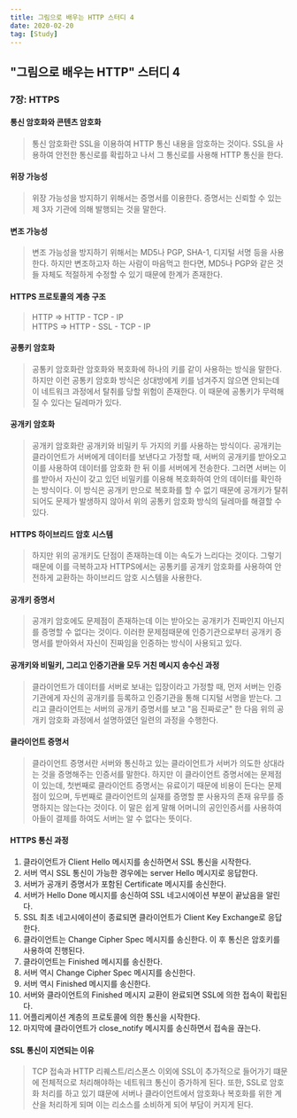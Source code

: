 ```yaml
---
title: 그림으로 배우는 HTTP 스터디 4
date: 2020-02-20
tag: [Study]
---
```


## "그림으로 배우는 HTTP" 스터디 4

### **7장: HTTPS**

#### 통신 암호화와 콘텐츠 암호화

  > 통신 암호화란 SSL을 이용하여 HTTP 통신 내용을 암호하는 것이다. SSL을 사용하여 안전한 통신로를 확립하고 나서 그 통신로를 사용해 HTTP 통신을 한다.

#### 위장 가능성  
  
  > 위장 가능성을 방지하기 위해서는 증명서를 이용한다. 증명서는 신뢰할 수 있는 제 3자 기관에 의해 발행되는 것을 말한다.

#### 변조 가능성  
  
  > 변조 가능성을 방지하기 위해서는 MD5나 PGP, SHA-1, 디지털 서명 등을 사용한다. 하지만 변조하고자 하는 사람이 마음먹고 한다면, MD5나 PGP와 같은 것들 자체도 적절하게 수정할 수 있기 때문에 한계가 존재한다.

#### HTTPS 프로토콜의 계층 구조  
  > HTTP => HTTP - TCP - IP  
  HTTPS => HTTP - SSL - TCP - IP

#### 공통키 암호화  
  
  > 공통키 암호화란 암호화와 복호화에 하나의 키를 같이 사용하는 방식을 말한다. 하지만 이런 공통키 암호화 방식은 상대방에게 키를 넘겨주지 않으면 안되는데 이 네트워크 과정에서 탈취를 당할 위험이 존재한다. 이 때문에 공통키가 무력해질 수 있다는 딜레마가 있다.

#### 공개키 암호화  
  
  > 공개키 암호화란 공개키와 비밀키 두 가지의 키를 사용하는 방식이다. 공개키는 클라이언트가 서버에게 데이터를 보낸다고 가정할 때, 서버의 공개키를 받아오고 이를 사용하여 데이터를 암호화 한 뒤 이를 서버에게 전송한다. 그러면 서버는 이를 받아서 자신이 갖고 있던 비밀키를 이용해 복호화하여 안의 데이터를 확인하는 방식이다. 이 방식은 공개키 만으로 복호화를 할 수 없기 때문에 공개키가 탈취되어도 문제가 발생하지 않아서 위의 공통키 암호화 방식의 딜레마를 해결할 수 있다.

#### HTTPS 하이브리드 암호 시스템  
  
  > 하지만 위의 공개키도 단점이 존재하는데 이는 속도가 느리다는 것이다. 그렇기 때문에 이를 극복하고자 HTTPS에서는 공통키를 공개키 암호화를 사용하여 안전하게 교환하는 하이브리드 암호 시스템을 사용한다.

#### 공개키 증명서  
  
  > 공개키 암호에도 문제점이 존재하는데 이는 받아오는 공개키가 진짜인지 아닌지를 증명할 수 없다는 것이다. 이러한 문제점때문에 인증기관으로부터 공개키 증명서를 받아와서 자신이 진짜임을 인증하는 방식이 사용되고 있다.

#### 공개키와 비밀키, 그리고 인증기관을 모두 거친 메시지 송수신 과정  
  
  > 클라이언트가 데이터를 서버로 보내는 입장이라고 가정할 때, 먼저 서버는 인증기관에게 자신의 공개키를 등록하고 인증기관을 통해 디지털 서명을 받는다. 그리고 클라이언트는 서버의 공개키 증명서를 보고 "음 진짜로군" 한 다음 위의 공개키 암호화 과정에서 설명하였던 일련의 과정을 수행한다.

#### 클라이언트 증명서  
  
  > 클라이언트 증명서란 서버와 통신하고 있는 클라이언트가 서버가 의도한 상대라는 것을 증명해주는 인증서를 말한다. 하지만 이 클라이언트 증명서에는 문제점이 있는데, 첫번째로 클라이언트 증명서는 유료이기 때문에 비용이 든다는 문제점이 있으며, 두번째로 클라이언트의 실재를 증명할 뿐 사용자의 존재 유무를 증명하지는 않는다는 것이다. 이 말은 쉽게 말해 어머니의 공인인증서를 사용하여 아들이 결제를 하여도 서버는 알 수 없다는 뜻이다.

#### HTTPS 통신 과정  
  >
  1. 클라이언트가 Client Hello 메시지를 송신하면서 SSL 통신을 시작한다.
  2. 서버 역시 SSL 통신이 가능한 경우에는 server Hello 메시지로 응답한다.
  3. 서버가 공개키 증명서가 포함된 Certificate 메시지를 송신한다.
  4. 서버가 Hello Done 메시지를 송신하여 SSL 네고시에이션 부분이 끝났음을 알린다.
  5. SSL 최초 네고시에이션이 종료되면 클라이언트가 Client Key Exchange로 응답한다.
  6. 클라이언트는 Change Cipher Spec 메시지를 송신한다. 이 후 통신은 암호키를 사용하여 진행된다.
  7. 클라이언트는 Finished 메시지를 송신한다.
  8. 서버 역시 Change Cipher Spec 메시지를 송신한다.
  9. 서버 역시 Finished 메시지를 송신한다.
  10. 서버와 클라이언트의 Finished 메시지 교환이 완료되면 SSL에 의한 접속이 확립된다.
  11. 어플리케이션 계층의 프로토콜에 의한 통신을 시작한다.
  12. 마지막에 클라이언트가 close_notify 메시지를 송신하면서 접속을 끊는다.

#### SSL 통신이 지연되는 이유  
  
  > TCP 접속과 HTTP 리퀘스트/리스폰스 이외에 SSL이 추가적으로 들어가기 떄문에 전체적으로 처리해야하는 네트워크 통신이 증가하게 된다. 또한, SSL로 암호화 처리를 하고 있기 떄문에 서버나 클라이언트에서 암호화나 복호화를 위한 계산을 처리하게 되며 이는 리소스를 소비하게 되어 부담이 커지게 된다.
